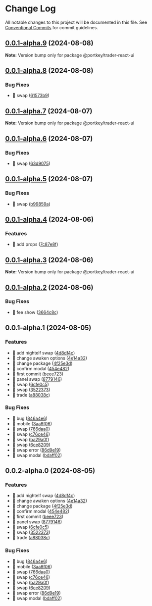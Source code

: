 # Change Log

All notable changes to this project will be documented in this file.
See [Conventional Commits](https://conventionalcommits.org) for commit guidelines.

## [0.0.1-alpha.9](https://github.com/Portkey-Wallet/portkey-trader/compare/v0.0.1-alpha.8...v0.0.1-alpha.9) (2024-08-08)

**Note:** Version bump only for package @portkey/trader-react-ui

## [0.0.1-alpha.8](https://github.com/Portkey-Wallet/portkey-trader/compare/v0.0.1-alpha.7...v0.0.1-alpha.8) (2024-08-08)

### Bug Fixes

- 🐛 swap ([61573b9](https://github.com/Portkey-Wallet/portkey-trader/commit/61573b906436c7c16e5c2ef7830f2d44b1010e26))

## [0.0.1-alpha.7](https://github.com/Portkey-Wallet/portkey-trader/compare/v0.0.1-alpha.6...v0.0.1-alpha.7) (2024-08-07)

**Note:** Version bump only for package @portkey/trader-react-ui

## [0.0.1-alpha.6](https://github.com/Portkey-Wallet/portkey-trader/compare/v0.0.1-alpha.5...v0.0.1-alpha.6) (2024-08-07)

### Bug Fixes

- 🐛 swap ([63d9075](https://github.com/Portkey-Wallet/portkey-trader/commit/63d9075918a4c160588501387ecd5f2634cd8c5a))

## [0.0.1-alpha.5](https://github.com/Portkey-Wallet/portkey-trader/compare/v0.0.1-alpha.4...v0.0.1-alpha.5) (2024-08-07)

### Bug Fixes

- 🐛 swap ([b99859a](https://github.com/Portkey-Wallet/portkey-trader/commit/b99859a756af81b196dd8164d5a10bd818966f77))

## [0.0.1-alpha.4](https://github.com/Portkey-Wallet/portkey-trader/compare/v0.0.1-alpha.3...v0.0.1-alpha.4) (2024-08-06)

### Features

- 🎸 add props ([7c87e8f](https://github.com/Portkey-Wallet/portkey-trader/commit/7c87e8f2e565ad37e04e14d2f8fd1b2eee246088))

## [0.0.1-alpha.3](https://github.com/Portkey-Wallet/portkey-trader/compare/v0.0.1-alpha.2...v0.0.1-alpha.3) (2024-08-06)

**Note:** Version bump only for package @portkey/trader-react-ui

## [0.0.1-alpha.2](https://github.com/Portkey-Wallet/portkey-trader/compare/v0.0.1-alpha.1...v0.0.1-alpha.2) (2024-08-06)

### Bug Fixes

- 🐛 fee show ([3664c8c](https://github.com/Portkey-Wallet/portkey-trader/commit/3664c8caa68a8f0754a9228ab355ce0a87353779))

## 0.0.1-alpha.1 (2024-08-05)

### Features

- 🎸 add nightelf swap ([4d8df4c](https://github.com/Portkey-Wallet/portkey-trader/commit/4d8df4c6a7c3b9c2759cb4082297d47cc2f0b44d))
- 🎸 change awaken options ([4e14a32](https://github.com/Portkey-Wallet/portkey-trader/commit/4e14a32c58a0aa9c79ed5708e81b332c1d50c1c3))
- 🎸 change package ([4f25e3d](https://github.com/Portkey-Wallet/portkey-trader/commit/4f25e3df5c173f61730338b3b35561f898353414))
- 🎸 confirm modal ([454e482](https://github.com/Portkey-Wallet/portkey-trader/commit/454e482c68b60414e911dca816fe82317f0a665a))
- 🎸 first commit ([beee723](https://github.com/Portkey-Wallet/portkey-trader/commit/beee7233c296336ad32bb3ff5f3d7f01013aa57c))
- 🎸 panel swap ([8779146](https://github.com/Portkey-Wallet/portkey-trader/commit/8779146e5b56e999e749accaf18a59b970c641b6))
- 🎸 swap ([6cfe0c5](https://github.com/Portkey-Wallet/portkey-trader/commit/6cfe0c57cd4574880b5cb5e7876d559fd14653df))
- 🎸 swap ([3522373](https://github.com/Portkey-Wallet/portkey-trader/commit/3522373ed388cc9afc030568506658e07e9c775f))
- 🎸 trade ([a88038c](https://github.com/Portkey-Wallet/portkey-trader/commit/a88038ce357ee6dbb35c97aafe617f183ac4f2a2))

### Bug Fixes

- 🐛 bug ([846a4e6](https://github.com/Portkey-Wallet/portkey-trader/commit/846a4e6e1d2b875f929d94f444ab474aa6e79704))
- 🐛 mobile ([3aa8f06](https://github.com/Portkey-Wallet/portkey-trader/commit/3aa8f06af062211bb34c7ed90c3434be789e9e1f))
- 🐛 swap ([766daa0](https://github.com/Portkey-Wallet/portkey-trader/commit/766daa0620aa760d3515b840a9b1c4d4022ffdea))
- 🐛 swap ([c76ce46](https://github.com/Portkey-Wallet/portkey-trader/commit/c76ce462fcd201ba25d08b4bad72ff11a3f64083))
- 🐛 swap ([ba29a0f](https://github.com/Portkey-Wallet/portkey-trader/commit/ba29a0f9f1d86e7874898baa835dcb13cd05c164))
- 🐛 swap ([6ce8209](https://github.com/Portkey-Wallet/portkey-trader/commit/6ce8209c7f6fb48d1237776ef4881866bda3c01b))
- 🐛 swap error ([86d9e19](https://github.com/Portkey-Wallet/portkey-trader/commit/86d9e198a8f1fae1c5a8350d3669276c701f152f))
- 🐛 swap modal ([bdaff02](https://github.com/Portkey-Wallet/portkey-trader/commit/bdaff02fa10275fae64137da6847b67afc782df6))

## 0.0.2-alpha.0 (2024-08-05)

### Features

- 🎸 add nightelf swap ([4d8df4c](https://github.com/Portkey-Wallet/portkey-trader/commit/4d8df4c6a7c3b9c2759cb4082297d47cc2f0b44d))
- 🎸 change awaken options ([4e14a32](https://github.com/Portkey-Wallet/portkey-trader/commit/4e14a32c58a0aa9c79ed5708e81b332c1d50c1c3))
- 🎸 change package ([4f25e3d](https://github.com/Portkey-Wallet/portkey-trader/commit/4f25e3df5c173f61730338b3b35561f898353414))
- 🎸 confirm modal ([454e482](https://github.com/Portkey-Wallet/portkey-trader/commit/454e482c68b60414e911dca816fe82317f0a665a))
- 🎸 first commit ([beee723](https://github.com/Portkey-Wallet/portkey-trader/commit/beee7233c296336ad32bb3ff5f3d7f01013aa57c))
- 🎸 panel swap ([8779146](https://github.com/Portkey-Wallet/portkey-trader/commit/8779146e5b56e999e749accaf18a59b970c641b6))
- 🎸 swap ([6cfe0c5](https://github.com/Portkey-Wallet/portkey-trader/commit/6cfe0c57cd4574880b5cb5e7876d559fd14653df))
- 🎸 swap ([3522373](https://github.com/Portkey-Wallet/portkey-trader/commit/3522373ed388cc9afc030568506658e07e9c775f))
- 🎸 trade ([a88038c](https://github.com/Portkey-Wallet/portkey-trader/commit/a88038ce357ee6dbb35c97aafe617f183ac4f2a2))

### Bug Fixes

- 🐛 bug ([846a4e6](https://github.com/Portkey-Wallet/portkey-trader/commit/846a4e6e1d2b875f929d94f444ab474aa6e79704))
- 🐛 mobile ([3aa8f06](https://github.com/Portkey-Wallet/portkey-trader/commit/3aa8f06af062211bb34c7ed90c3434be789e9e1f))
- 🐛 swap ([766daa0](https://github.com/Portkey-Wallet/portkey-trader/commit/766daa0620aa760d3515b840a9b1c4d4022ffdea))
- 🐛 swap ([c76ce46](https://github.com/Portkey-Wallet/portkey-trader/commit/c76ce462fcd201ba25d08b4bad72ff11a3f64083))
- 🐛 swap ([ba29a0f](https://github.com/Portkey-Wallet/portkey-trader/commit/ba29a0f9f1d86e7874898baa835dcb13cd05c164))
- 🐛 swap ([6ce8209](https://github.com/Portkey-Wallet/portkey-trader/commit/6ce8209c7f6fb48d1237776ef4881866bda3c01b))
- 🐛 swap error ([86d9e19](https://github.com/Portkey-Wallet/portkey-trader/commit/86d9e198a8f1fae1c5a8350d3669276c701f152f))
- 🐛 swap modal ([bdaff02](https://github.com/Portkey-Wallet/portkey-trader/commit/bdaff02fa10275fae64137da6847b67afc782df6))
